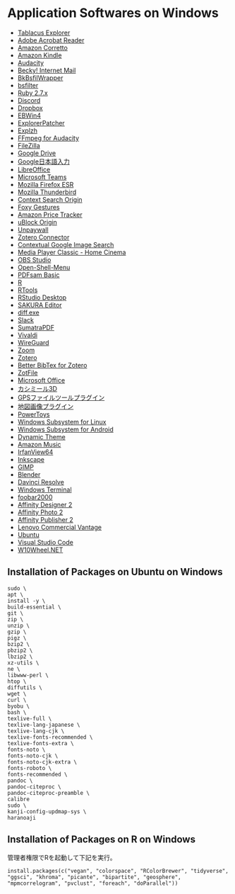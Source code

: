 # Application Softwares on Windows

- [Tablacus Explorer](https://tablacus.github.io/explorer.html)
- [Adobe Acrobat Reader](https://get.adobe.com/jp/reader/enterprise/)
- [Amazon Corretto](https://aws.amazon.com/jp/corretto/)
- [Amazon Kindle](https://www.amazon.co.jp/kindle-dbs/fd/kcp)
- [Audacity](https://www.audacityteam.org/)
- [Becky! Internet Mail](https://www.rimarts.co.jp/becky-j.htm)
- [BkBsfilWrapper](http://tkb11.com/misc/use-bsfilter-becky-plugin.php)
- [bsfilter](https://ja.osdn.net/projects/bsfilter/)
- [Ruby 2.7.x](https://rubyinstaller.org/downloads/)
- [Discord](https://discord.com/download)
- [Dropbox](https://www.dropbox.com/ja/install)
- [EBWin4](http://ebstudio.info/manual/EBWin4/EBWin4.html)
- [ExplorerPatcher](https://github.com/valinet/ExplorerPatcher/releases)
- [Explzh](https://www.ponsoftware.com/archiver/download.htm)
- [FFmpeg for Audacity](https://lame.buanzo.org/ffmpeg.php)
- [FileZilla](https://filezilla-project.org/)
- [Google Drive](https://www.google.com/drive/download/)
- [Google日本語入力](https://www.google.co.jp/ime/)
- [LibreOffice](https://ja.libreoffice.org/download/download/)
- [Microsoft Teams](https://www.microsoft.com/ja-jp/microsoft-teams/download-app)
- [Mozilla Firefox ESR](https://www.mozilla.org/ja/firefox/enterprise/)
- [Mozilla Thunderbird](https://www.thunderbird.net/ja/)
- [Context Search Origin](https://addons.mozilla.org/ja/firefox/addon/context-search-we/)
- [Foxy Gestures](https://addons.mozilla.org/ja/firefox/addon/foxy-gestures/)
- [Amazon Price Tracker](https://addons.mozilla.org/ja/firefox/addon/keepa/)
- [uBlock Origin](https://addons.mozilla.org/ja/firefox/addon/ublock-origin/)
- [Unpaywall](https://addons.mozilla.org/ja/firefox/addon/unpaywall/)
- [Zotero Connector](https://www.zotero.org/download/)
- [Contextual Google Image Search](https://addons.mozilla.org/ja/firefox/addon/conggl/)
- [Media Player Classic - Home Cinema](https://github.com/clsid2/mpc-hc/releases)
- [OBS Studio](https://obsproject.com/ja/download)
- [Open-Shell-Menu](https://github.com/Open-Shell/Open-Shell-Menu/releases)
- [PDFsam Basic](https://pdfsam.org/download-pdfsam-basic/)
- [R](https://cran.r-project.org/bin/windows/base/)
- [RTools](https://cran.r-project.org/bin/windows/Rtools/)
- [RStudio Desktop](https://posit.co/download/rstudio-desktop/)
- [SAKURA Editor](https://ci.appveyor.com/project/sakuraeditor/sakura/branch/master)
- [diff.exe](http://www.ring.gr.jp/pub/text/TeX/ptex-win32/w32/)
- [Slack](https://slack.com/intl/ja-jp/downloads/windows)
- [SumatraPDF](https://www.sumatrapdfreader.org/download-free-pdf-viewer)
- [Vivaldi](https://vivaldi.com/ja/download/)
- [WireGuard](https://www.wireguard.com/install/)
- [Zoom](https://zoom.us/download)
- [Zotero](https://www.zotero.org/download/)
- [Better BibTex for Zotero](https://github.com/retorquere/zotero-better-bibtex/releases)
- [ZotFile](https://github.com/jlegewie/zotfile/releases)
- [Microsoft Office](https://portal.office.com/account/?ref=MeControl#installs)
- [カシミール3D](https://kashmir3d.com/kash/kashget.html#kashmir3dsk)
- [GPSファイルツールプラグイン](https://kashmir3d.com/kash/kashget.html#plugin_gfil)
- [地図画像プラグイン](https://kashmir3d.com/kash/kashget.html#plugin_dmap)
- [PowerToys](https://apps.microsoft.com/store/detail/XP89DCGQ3K6VLD)
- [Windows Subsystem for Linux](https://www.microsoft.com/store/productId/9P9TQF7MRM4R)
- [Windows Subsystem for Android](https://www.microsoft.com/store/productId/9P3395VX91NR)
- [Dynamic Theme](https://www.microsoft.com/store/productId/9NBLGGH1ZBKW)
- [Amazon Music](https://www.microsoft.com/store/productId/9NMS233VM4Z9)
- [IrfanView64](https://www.microsoft.com/store/productId/9PJZ3BTL5PV6)
- [Inkscape](https://inkscape.org/ja/release/)
- [GIMP](https://www.gimp.org/downloads/)
- [Blender](https://www.blender.org/download/)
- [Davinci Resolve](https://www.blackmagicdesign.com/jp/products/davinciresolve)
- [Windows Terminal](https://www.microsoft.com/store/productId/9N0DX20HK701)
- [foobar2000](https://www.microsoft.com/store/productId/9PDJ8X9SPF2K)
- [Affinity Designer 2](https://www.microsoft.com/store/productId/9N2D0P16C80H)
- [Affinity Photo 2](https://www.microsoft.com/store/productId/9P8DVF1XW02V)
- [Affinity Publisher 2](https://www.microsoft.com/store/productId/9NTV2DZ11KD9)
- [Lenovo Commercial Vantage](https://www.microsoft.com/store/productId/9NR5B8GVVM13)
- [Ubuntu](https://www.microsoft.com/store/productId/9PDXGNCFSCZV)
- [Visual Studio Code](https://code.visualstudio.com/download)
- [W10Wheel.NET](https://github.com/ykon/w10wheel.net/releases)

## Installation of Packages on Ubuntu on Windows

```
sudo \
apt \
install -y \
build-essential \
git \
zip \
unzip \
gzip \
pigz \
bzip2 \
pbzip2 \
lbzip2 \
xz-utils \
ne \
libwww-perl \
htop \
diffutils \
wget \
curl \
byobu \
bash \
texlive-full \
texlive-lang-japanese \
texlive-lang-cjk \
texlive-fonts-recommended \
texlive-fonts-extra \
fonts-noto \
fonts-noto-cjk \
fonts-noto-cjk-extra \
fonts-roboto \
fonts-recommended \
pandoc \
pandoc-citeproc \
pandoc-citeproc-preamble \
calibre
sudo \
kanji-config-updmap-sys \
haranoaji
```

## Installation of Packages on R on Windows

管理者権限でRを起動して下記を実行。

```
install.packages(c("vegan", "colorspace", "RColorBrewer", "tidyverse", "ggsci", "khroma", "picante", "bipartite", "geosphere", "mpmcorrelogram", "pvclust", "foreach", "doParallel"))
```
